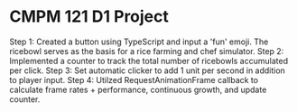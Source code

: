 # CMPM 121 D1 Project

Step 1: Created a button using TypeScript and input a 'fun' emoji. The ricebowl serves as the basis for a rice farming and chef simulator.
Step 2: Implemented a counter to track the total number of ricebowls accumulated per click.
Step 3: Set automatic clicker to add 1 unit per second in addition to player input.
Step 4: Utilzed RequestAnimationFrame callback to calculate frame rates + performance, continuous growth, and update counter.

